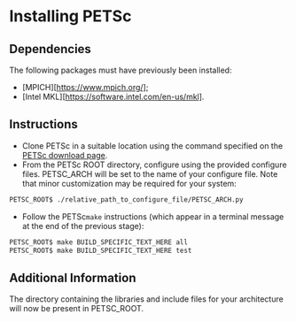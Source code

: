 # Installing PETSc

## Dependencies

The following packages must have previously been installed:
- [MPICH][https://www.mpich.org/];
- [Intel MKL][https://software.intel.com/en-us/mkl].

## Instructions

- Clone PETSc in a suitable location using the command specified on the [PETSc download page][PETSc_download].
- From the PETSc ROOT directory, configure using the provided configure files. PETSC_ARCH will be set to the name of your configure file. Note that minor customization may be required for your system:

```sh
PETSC_ROOT$ ./relative_path_to_configure_file/PETSC_ARCH.py
```

- Follow the PETSc`make` instructions (which appear in a terminal message at the end of the previous stage):

```sh
PETSC_ROOT$ make BUILD_SPECIFIC_TEXT_HERE all
PETSC_ROOT$ make BUILD_SPECIFIC_TEXT_HERE test
```

## Additional Information

The directory containing the libraries and include files for your architecture will now be present in PETSC_ROOT.


[PETSc_download]: https://www.mcs.anl.gov/petsc/download/index.html
